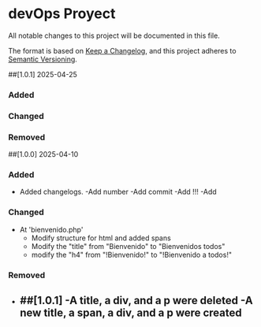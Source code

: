 # devOps Proyect

All notable changes to this project will be documented in this file.

The format is based on [Keep a Changelog](https://keepachangelog.com/en/1.0.0/),
and this project adheres to [Semantic Versioning](https://semver.org/spec/v2.0.0.html).

##[1.0.1] 2025-04-25

### Added

### Changed

### Removed

##[1.0.0] 2025-04-10

### Added

- Added changelogs.
-Add number
-Add commit
-Add !!!
-Add


### Changed

- At 'bienvenido.php'
	- Modify structure for html and added spans
	- Modify the "title" from "Bienvenido" to "Bienvenidos todos"
	- modify the "h4" from "!Bienvenido!" to  "!Bienvenido a todos!" 
	
	
### Removed

- ##[1.0.1]
  -A title, a div, and a p were deleted
  -A new title, a span, a div, and a p were created
  -
